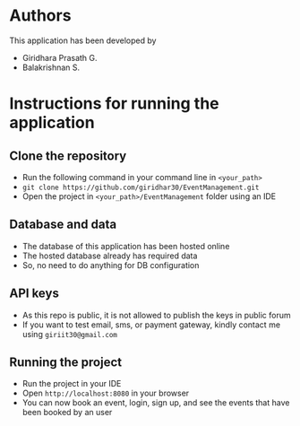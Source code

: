 # Authors
This application has been developed by 
  + Giridhara Prasath G.  
  + Balakrishnan S.

# Instructions for running the application

## Clone the repository
 + Run the following command in your command line in `<your_path>`
 + `git clone https://github.com/giridhar30/EventManagement.git`
 + Open the project in `<your_path>/EventManagement` folder using an IDE 

## Database and data
 + The database of this application has been hosted online
 + The hosted database already has required data
 + So, no need to do anything for DB configuration
 
## API keys
 + As this repo is public, it is not allowed to publish the keys in public forum
 + If you want to test email, sms, or payment gateway, kindly contact me using `giriit30@gmail.com`
 
## Running the project
 + Run the project in your IDE
 + Open `http://localhost:8080` in your browser
 + You can now book an event, login, sign up, and see the events that have been booked by an user
